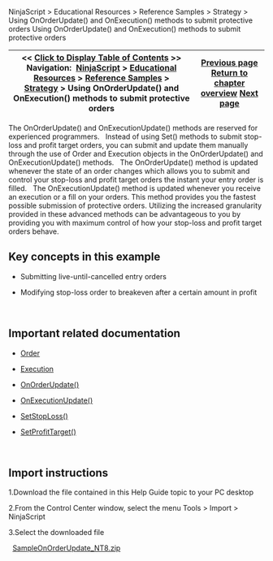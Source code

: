 ﻿
NinjaScript \> Educational Resources \> Reference Samples \> Strategy \> Using OnOrderUpdate() and OnExecution() methods to submit protective orders
Using OnOrderUpdate() and OnExecution() methods to submit protective orders

| \<\< [Click to Display Table of Contents](using_onorderupdate_and_onexec.md) \>\> **Navigation:**     [NinjaScript](ninjascript-1.md) \> [Educational Resources](educational_resources-1.md) \> [Reference Samples](reference_samples-1.md) \> [Strategy](strategy2-1.md) \> Using OnOrderUpdate() and OnExecution() methods to submit protective orders | [Previous page](using_multiple_entry_exit_sign-1.md) [Return to chapter overview](strategy2-1.md) [Next page](using_isrising_and_isfalling_c-1.md) |
| --- | --- |

The OnOrderUpdate() and OnExecutionUpdate() methods are reserved for experienced programmers.
 
Instead of using Set() methods to submit stop\-loss and profit target orders, you can submit and update them manually through the use of Order and Execution objects in the OnOrderUpdate() and OnExecutionUpdate() methods.
 
The OnOrderUpdate() method is updated whenever the state of an order changes which allows you to submit and control your stop\-loss and profit target orders the instant your entry order is filled.
 
The OnExecutionUpdate() method is updated whenever you receive an execution or a fill on your orders. This method provides you the fastest possible submission of protective orders. Utilizing the increased granularity provided in these advanced methods can be advantageous to you by providing you with maximum control of how your stop\-loss and profit target orders behave.
 
## Key concepts in this example
- Submitting live\-until\-cancelled entry orders

- Modifying stop\-loss order to breakeven after a certain amount in profit

 
## Important related documentation
- [Order](order-1.md)

- [Execution](execution-1.md)

- [OnOrderUpdate()](onorderupdate-1.md)

- [OnExecutionUpdate()](onexecutionupdate-1.md)

- [SetStopLoss()](setstoploss-1.md)

- [SetProfitTarget()](setprofittarget-1.md)

 
## Import instructions
1\.Download the file contained in this Help Guide topic to your PC desktop

2\.From the Control Center window, select the menu Tools \> Import \> NinjaScript

3\.Select the downloaded file

 
[SampleOnOrderUpdate\_NT8\.zip](samples/SampleOnOrderUpdate_NT8.zip)
